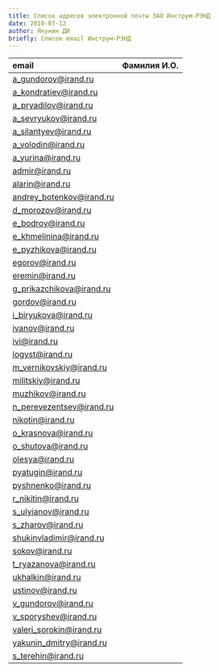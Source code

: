 ```yaml
---
title: Список адресов электронной почты ЗАО Инструм-РЭНД
date: 2010-07-12
author: Якунин ДИ
briefly: Список email Инструм-РЭНД
---
```


| email | Фамилия И.О.|
| :--- | :--- |
| a_gundorov@irand.ru | |
| a_kondratiev@irand.ru | |
| a_pryadilov@irand.ru | |
| a_sevryukov@irand.ru | |
| a_silantyev@irand.ru | |
| a_volodin@irand.ru | |
| a_yurina@irand.ru  | |
| admir@irand.ru | |
| alarin@irand.ru | |
| andrey_botenkov@irand.ru | |
| d_morozov@irand.ru | |
| e_bodrov@irand.ru | |
| e_khmelinina@irand.ru | |
| e_pyzhikova@irand.ru | |
| egorov@irand.ru | |
| eremin@irand.ru | |
| g_prikazchikova@irand.ru | |
| gordov@irand.ru | |
| i_biryukova@irand.ru  | |
| ivanov@irand.ru | |
| ivi@irand.ru | |
| logyst@irand.ru | |
| m_vernikovskiy@irand.ru | |
| militskiy@irand.ru | |
| muzhikov@irand.ru | |
| n_perevezentsev@irand.ru | |
| nikotin@irand.ru | |
| o_krasnova@irand.ru | |
| o_shutova@irand.ru | |
| olesya@irand.ru | |
| pyatugin@irand.ru | |
| pyshnenko@irand.ru | |
| r_nikitin@irand.ru | |
| s_ulyianov@irand.ru | |
| s_zharov@irand.ru | |
| shukinvladimir@irand.ru | |
| sokov@irand.ru | |
| t_ryazanova@irand.ru | |
| ukhalkin@irand.ru | |
| ustinov@irand.ru | |
| v_gundorov@irand.ru | |
| v_sporyshev@irand.ru | |
| valeri_sorokin@irand.ru | |
| yakunin_dmitry@irand.ru | |
| s_terehin@irand.ru | |